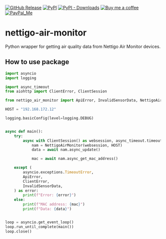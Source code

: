 [![GitHub Release][releases-shield]][releases]
[![PyPI][pypi-releases-shield]][pypi-releases]
[![PyPI - Downloads][pypi-downloads]][pypi-statistics]
[![Buy me a coffee][buy-me-a-coffee-shield]][buy-me-a-coffee]
[![PayPal_Me][paypal-me-shield]][paypal-me]

# nettigo-air-monitor

Python wrapper for getting air quality data from Nettigo Air Monitor devices.


## How to use package

```python
import asyncio
import logging

import async_timeout
from aiohttp import ClientError, ClientSession

from nettigo_air_monitor import ApiError, InvalidSensorData, NettigoAirMonitor

HOST = "192.168.172.12"

logging.basicConfig(level=logging.DEBUG)


async def main():
    try:
        async with ClientSession() as websession, async_timeout.timeout(30):
            nam = NettigoAirMonitor(websession, HOST)
            data = await nam.async_update()

            mac = await nam.async_get_mac_address()

    except (
        asyncio.exceptions.TimeoutError,
        ApiError,
        ClientError,
        InvalidSensorData,
    ) as error:
        print(f"Error: {error}")
    else:
        print(f"MAC address: {mac}")
        print(f"Data: {data}")


loop = asyncio.get_event_loop()
loop.run_until_complete(main())
loop.close()
```

[releases]: https://github.com/bieniu/nettigo-air-monitor/releases
[releases-shield]: https://img.shields.io/github/release/bieniu/nettigo-air-monitor.svg?style=popout
[pypi-releases]: https://pypi.org/project/nettigo-air-monitor/
[pypi-statistics]: https://pepy.tech/project/nettigo-air-monitor
[pypi-releases-shield]: https://img.shields.io/pypi/v/nettigo-air-monitor
[pypi-downloads]: https://pepy.tech/badge/nettigo-air-monitor/month
[buy-me-a-coffee-shield]: https://img.shields.io/static/v1.svg?label=%20&message=Buy%20me%20a%20coffee&color=6f4e37&logo=buy%20me%20a%20coffee&logoColor=white
[buy-me-a-coffee]: https://www.buymeacoffee.com/QnLdxeaqO
[paypal-me-shield]: https://img.shields.io/static/v1.svg?label=%20&message=PayPal.Me&logo=paypal
[paypal-me]: https://www.paypal.me/bieniu79
